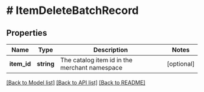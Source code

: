 # # ItemDeleteBatchRecord

## Properties

Name | Type | Description | Notes
------------ | ------------- | ------------- | -------------
**item_id** | **string** | The catalog item id in the merchant namespace | [optional]

[[Back to Model list]](../../README.md#models) [[Back to API list]](../../README.md#endpoints) [[Back to README]](../../README.md)
